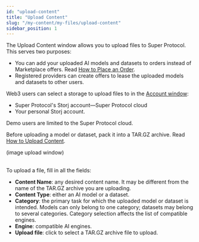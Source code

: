 ```yaml
---
id: "upload-content"
title: "Upload Content"
slug: "/my-content/my-files/upload-content"
sidebar_position: 1
---
```


The Upload Content window allows you to upload files to Super Protocol. This serves two purposes:

- You can add your uploaded AI models and datasets to orders instead of Marketplace offers. Read [How to Place an Order](/ai-marketplace/guides/guide-place-order).
- Registered providers can create offers to lease the uploaded models and datasets to other users.

Web3 users can select a storage to upload files to in the [Account window](/ai-marketplace/account/web3):

- Super Protocol's Storj account—Super Protocol cloud
- Your personal Storj account.

Demo users are limited to the Super Protocol cloud.

Before uploading a model or dataset, pack it into a TAR.GZ archive. Read [How to Upload Content](/ai-marketplace/guides/guide-upload).

(image upload window)
<br/>
<br/>

To upload a file, fill in all the fields:

- **Content Name**: any desired content name. It may be different from the name of the TAR.GZ archive you are uploading.
- **Content Type**: either an AI model or a dataset.
- **Category**: the primary task for which the uploaded model or dataset is intended. Models can only belong to one category; datasets may belong to several categories. Category selection affects the list of compatible engines.
- **Engine**: compatible AI engines.
- **Upload file**: click to select a TAR.GZ archive file to upload.